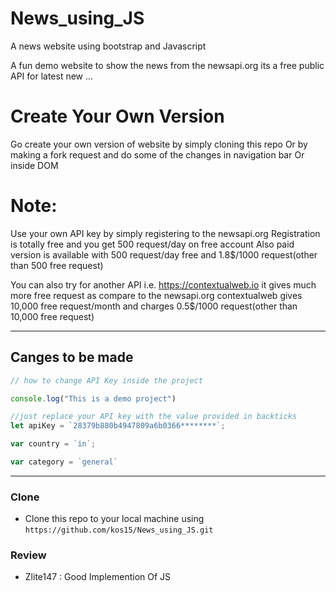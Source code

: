# News_using_JS
A news website using bootstrap and Javascript

A fun demo website to show the news from the newsapi.org
its a free public API for latest new ...

# Create Your Own Version
Go create your own version of website by simply cloning this repo
Or by making a fork request and do some of the changes in navigation bar 
Or inside DOM 

# Note:
Use your own API key by simply registering to the newsapi.org
Registration is totally free and you get 500 request/day on free account
Also paid version is available with 500 request/day free and 1.8$/1000 request(other than 500 free request)

You can also try for another API i.e. https://contextualweb.io
it gives much more free request as compare to the newsapi.org
contextualweb gives 10,000 free request/month and charges 0.5$/1000 request(other than 10,000 free request)

---

## Canges to be made

```javascript
// how to change API Key inside the project

console.log("This is a demo project")

//just replace your API key with the value provided in backticks
let apiKey = `28379b880b4947809a6b0366********`;

var country = `in`;

var category = `general`

```

---

### Clone

- Clone this repo to your local machine using `https://github.com/kos15/News_using_JS.git`

### Review
- Zlite147 : Good Implemention Of JS
